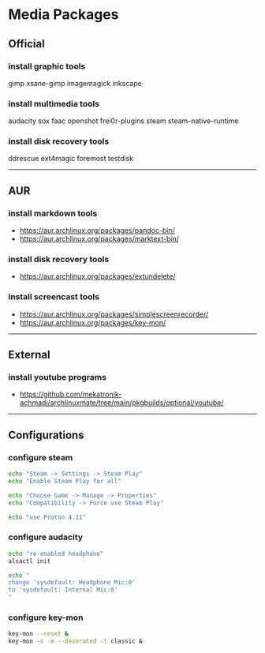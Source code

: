 # Media Packages

## Official

### install graphic tools

gimp xsane-gimp
imagemagick
inkscape

### install multimedia tools

audacity sox faac
openshot frei0r-plugins
steam steam-native-runtime

### install disk recovery tools

ddrescue ext4magic foremost testdisk

--------------------------------------------------------------------------------

## AUR

### install markdown tools

- https://aur.archlinux.org/packages/pandoc-bin/
- https://aur.archlinux.org/packages/marktext-bin/

### install disk recovery tools

- https://aur.archlinux.org/packages/extundelete/

### install screencast tools

- https://aur.archlinux.org/packages/simplescreenrecorder/
- https://aur.archlinux.org/packages/key-mon/

--------------------------------------------------------------------------------

## External

### install youtube programs

- https://github.com/mekatronik-achmadi/archlinuxmate/tree/main/pkgbuilds/optional/youtube/

--------------------------------------------------------------------------------

## Configurations

### configure steam

```sh
echo "Steam -> Settings -> Steam Play"
echo "Enable Steam Play for all"

echo "Choose Game -> Manage -> Properties"
echo "Compatibility -> Force use Steam Play"

echo "use Proton 4.11"
```

### configure audacity

```sh
echo "re-enabled headphone"
alsactl init
```

```sh
echo "
change 'sysdefault: Headphone Mic:0'
to 'sysdefault: Internal Mic:0'
"
```

### configure key-mon

```sh
key-mon --reset &
key-mon -s -m --decorated -t classic &
```

